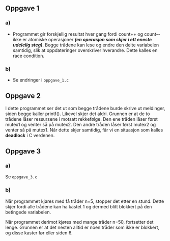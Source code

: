 ## Oppgave 1

### a)
- Programmet gir forskjellig resultat hver gang fordi count++ og count-- ikke er atomiske operasjoner ***(en operasjon som skjer i ett eneste udelelig steg)***. Begge trådene kan lese og endre den delte variabelen samtidig, slik at oppdateringer overskriver hverandre. Dette kalles en race condition.

### b)
- Se endringer i `oppgave_1.c`

## Oppgave 2
I dette programmet ser det ut som begge trådene burde skrive ut meldinger, siden begge kaller printf(). Likevel skjer det aldri. Grunnen er at de to trådene låser ressursene i motsatt rekkefølge. Den ene tråden låser først mutex1 og venter så på mutex2. Den andre tråden låser først mutex2 og venter så på mutex1. Når dette skjer samtidig, får vi en situasjon som kalles **deadlock** i C verdenen.


## Oppgave 3

### a)
Se `oppgave_3.c`

### b)
Når programmet kjøres med få tråder n=5, stopper det etter en stund. Dette skjer fordi alle trådene kan ha kastet 1 og dermed blitt blokkert på den betingede variabelen.

Når programmet derimot kjøres med mange tråder n=50, fortsetter det lenge. Grunnen er at det nesten alltid er noen tråder som ikke er blokkert, og disse kaster før eller siden 6.

